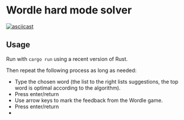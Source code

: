 # Wordle hard mode solver

[![asciicast](https://asciinema.org/a/666617.svg)](https://asciinema.org/a/666617)

## Usage

Run with `cargo run` using a recent version of Rust.

Then repeat the following process as long as needed:
- Type the chosen word (the list to the right lists suggestions, the top word is optimal according to the algorithm).
- Press enter/return
- Use arrow keys to mark the feedback from the Wordle game.
- Press enter/return
- 
